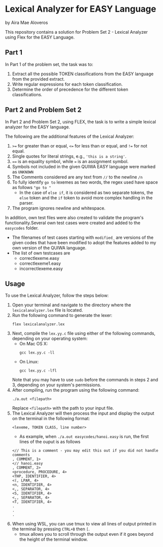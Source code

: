 # Lexical Analyzer for EASY Language
by Aira Mae Aloveros

This repository contains a solution for Problem Set 2 - Lexical Analyzer using Flex for the EASY Language. 

## Part 1
In Part 1 of the problem set, the task was to:
1. Extract all the possible TOKEN classifications from the EASY language from the provided extract.
2. Write regular expressions for each token classification.
3. Determine the order of precedence for the different token classifications.

## Part 2 and Problem Set 2
In Part 2  and Problem Set 2, using FLEX, the task is to write a simple lexical analyzer for the EASY language. 

The following are the additional features of the Lexical Analyzer:
1. `>=` for greater than or equal, `<=` for less than or equal, and `!=` for not equal.
2. Single quotes for literal strings, e.g., `'this is a string'`.
3. `==` is an equality symbol, while `=` is an assignment symbol.
4. Symbols not included in the given QUIWA EASY language were marked as `UNKNOWN`
5. The Comments considered are any text from `//` to the newline `/n`
6. To fully identify `go to` lexemes as two words, the regex used have space as follows `"go to "`
    * In the case of `else if`, it is considered as two separate tokens, the `else` token and the `if` token to avoid more complex handling in the parser.
7. The program ignores newline and whitespace.


In addition, own test files were also created to validate the program's functionality.Several own test cases were created and added to the `easycodes` folder. 
* The filenames of test cases starting with `modified_` are versions of the given codes that have been modified to adopt the features added to my own version of the QUIWA language.
* The list of own testcases are
    * correctlexeme.easy
    * correctlexeme1.easy
    * incorrectlexeme.easy
    

## Usage
To use the Lexical Analyzer, follow the steps below:

1. Open your terminal and navigate to the directory where the `lexicalanalyzer.lex` file is located.
2. Run the following command to generate the lexer:
   ```
   flex lexicalanalyzer.lex
   ```
3. Next, compile the `lex.yy.c` file using either of the following commands, depending on your operating system:
   - On Mac OS X:
     ```
     gcc lex.yy.c -ll
     ```
   - On Linux:
     ```
     gcc lex.yy.c -lfl
     ```
   Note that you may have to use `sudo` before the commands in steps 2 and 3, depending on your system's permissions.
4. After compiling, run the program using the following command:
   ```
   ./a.out <filepath>
   ```
   Replace `<filepath>` with the path to your input file.
6. The Lexical Analyzer will then process the input and display the output on the terminal in the following format: 
    ```
    <lexeme, TOKEN CLASS, line number>
    ```
    * As example, when `./a.out easycodes/hanoi.easy` is run, the first lines of the ouput is as follows
    ```
    <// This is a comment - you may edit this out if you did not handle comments
    , COMMENT, 1>                                                                                                                                               
    <// hanoi.easy
    , COMMENT, 2>
    <procedure, PROCEDURE, 4>
    <THP, IDENTIFIER, 4>
    <(, LPAR, 4>
    <n, IDENTIFIER, 4>
    <,, SEPARATOR, 4>
    <S, IDENTIFIER, 4>
    <,, SEPARATOR, 4>
    <T, IDENTIFIER, 4>
    .
    .
    .
    ```
7. When using WSL, you can use tmux to view all lines of output printed in the terminal by pressing `CTRL+B` then `[`.
    * tmux allows you to scroll through the output even if it goes beyond the height of the terminal window.

